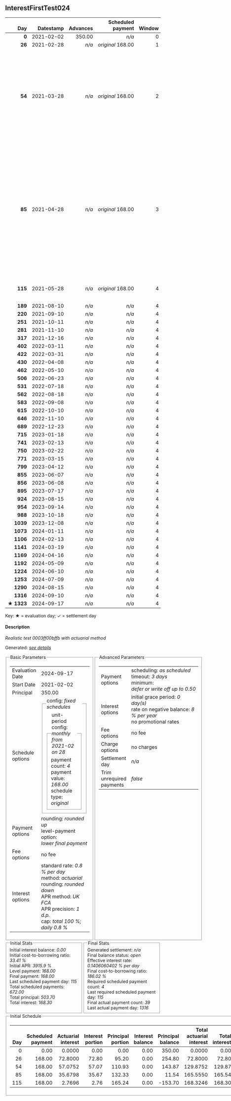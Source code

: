 <h2>InterestFirstTest024</h2>
<table>
    <thead style="vertical-align: bottom;">
        <th class="ci00" style="text-align: right;">Day</th>
        <th class="ci01" style="text-align: right;">Datestamp</th>
        <th class="ci02" style="text-align: right;">Advances</th>
        <th class="ci03" style="text-align: right;">Scheduled payment</th>
        <th class="ci04" style="text-align: right;">Window</th>
        <th class="ci05" style="text-align: right;">Payment due</th>
        <th class="ci06" style="text-align: right;">Actual payments</th>
        <th class="ci07" style="text-align: right;">Paid by</th>
        <th class="ci08" style="text-align: right;">Net effect</th>
        <th class="ci09" style="text-align: right;">Payment status</th>
        <th class="ci10" style="text-align: right;">Balance status</th>
        <th class="ci11" style="text-align: right;">Actuarial interest</th>
        <th class="ci12" style="text-align: right;">New interest</th>
        <th class="ci13" style="text-align: right;">Interest portion</th>
        <th class="ci14" style="text-align: right;">Principal portion</th>
        <th class="ci15" style="text-align: right;">Interest balance</th>
        <th class="ci16" style="text-align: right;">Principal balance</th>
        <th class="ci17" style="text-align: right;">Settlement figure</th>
    </thead>
    <tr style="text-align: right;">
        <td class="ci00"><b>0</b></td>
        <td class="ci01" style="white-space: nowrap;">2021-02-02</td>
        <td class="ci02">350.00</td>
        <td class="ci03" style="white-space: nowrap;"><i>n/a<i></td>
        <td class="ci04">0</td>
        <td class="ci05">0.00</td>
        <td class="ci06"><i>n/a</i></td>
        <td class="ci07"><i>n/a</i></td>
        <td class="ci08">0.00</td>
        <td class="ci09"><i>none&nbsp;scheduled</i></td>
        <td class="ci10">open</td>
        <td class="ci11">0.0000</td>
        <td class="ci12">0.0000</td>
        <td class="ci13">0.00</td>
        <td class="ci14">0.00</td>
        <td class="ci15">0.0000</td>
        <td class="ci16">350.00</td>
        <td class="ci17">350.00</td>
    </tr>
    <tr style="text-align: right;">
        <td class="ci00"><b>26</b></td>
        <td class="ci01" style="white-space: nowrap;">2021-02-28</td>
        <td class="ci02"><i>n/a</i></td>
        <td class="ci03" style="white-space: nowrap;"><i>original</i> 168.00</td>
        <td class="ci04">1</td>
        <td class="ci05">168.00</td>
        <td class="ci06"><b>0</b>&nbsp;<i>confirmed</i>&nbsp;168.00</td>
        <td class="ci07"><b>26#0</b>&nbsp;168.00</td>
        <td class="ci08">168.00</td>
        <td class="ci09"><i>payment&nbsp;made</i></td>
        <td class="ci10">open</td>
        <td class="ci11">72.8000</td>
        <td class="ci12">72.8000</td>
        <td class="ci13">72.80</td>
        <td class="ci14">95.20</td>
        <td class="ci15">0.0000</td>
        <td class="ci16">254.80</td>
        <td class="ci17">254.80</td>
    </tr>
    <tr style="text-align: right;">
        <td class="ci00"><b>54</b></td>
        <td class="ci01" style="white-space: nowrap;">2021-03-28</td>
        <td class="ci02"><i>n/a</i></td>
        <td class="ci03" style="white-space: nowrap;"><i>original</i> 168.00</td>
        <td class="ci04">2</td>
        <td class="ci05">168.00</td>
        <td class="ci06"><i>n/a</i></td>
        <td class="ci07"><b>85#0</b>&nbsp;84.00<br/><b>189#0</b>&nbsp;5.46<br/><b>220#0</b>&nbsp;5.46<br/><b>251#0</b>&nbsp;5.46<br/><b>281#0</b>&nbsp;5.46<br/><b>317#0</b>&nbsp;5.46<br/><b>402#0</b>&nbsp;5.46<br/><b>422#0</b>&nbsp;5.46<br/><b>430#0</b>&nbsp;7.06<br/><b>462#0</b>&nbsp;5.98<br/><b>506#0</b>&nbsp;5.98<br/><b>531#0</b>&nbsp;5.98<br/><b>562#0</b>&nbsp;5.98<br/><b>583#0</b>&nbsp;6.89<br/><b>615#0</b>&nbsp;7.91</td>
        <td class="ci08">0.00</td>
        <td class="ci09"><i>missed&nbsp;payment</i></td>
        <td class="ci10">open</td>
        <td class="ci11">57.0752</td>
        <td class="ci12">57.0752</td>
        <td class="ci13">0.00</td>
        <td class="ci14">0.00</td>
        <td class="ci15">57.0752</td>
        <td class="ci16">254.80</td>
        <td class="ci17">311.87</td>
    </tr>
    <tr style="text-align: right;">
        <td class="ci00"><b>85</b></td>
        <td class="ci01" style="white-space: nowrap;">2021-04-28</td>
        <td class="ci02"><i>n/a</i></td>
        <td class="ci03" style="white-space: nowrap;"><i>original</i> 168.00</td>
        <td class="ci04">3</td>
        <td class="ci05">168.00</td>
        <td class="ci06"><b>0</b>&nbsp;<i>confirmed</i>&nbsp;84.00</td>
        <td class="ci07"><b>615#0</b>&nbsp;0.78<br/><b>646#0</b>&nbsp;8.69<br/><b>689#0</b>&nbsp;8.69<br/><b>715#0</b>&nbsp;8.69<br/><b>741#0</b>&nbsp;8.69<br/><b>750#0</b>&nbsp;8.69<br/><b>771#0</b>&nbsp;8.69<br/><b>799#0</b>&nbsp;9.21<br/><b>855#0</b>&nbsp;9.21<br/><b>856#0</b>&nbsp;8.62<br/><b>895#0</b>&nbsp;8.62<br/><b>924#0</b>&nbsp;8.62<br/><b>954#0</b>&nbsp;8.62<br/><b>988#0</b>&nbsp;8.62<br/><b>1039#0</b>&nbsp;8.83<br/><b>1073#0</b>&nbsp;8.83<br/><b>1106#0</b>&nbsp;8.83<br/><b>1141#0</b>&nbsp;8.83<br/><b>1169#0</b>&nbsp;8.83<br/><b>1192#0</b>&nbsp;8.83<br/><b>1224#0</b>&nbsp;0.58</td>
        <td class="ci08">84.00</td>
        <td class="ci09"><i>underpayment</i></td>
        <td class="ci10">open</td>
        <td class="ci11">63.1904</td>
        <td class="ci12">63.1904</td>
        <td class="ci13">84.00</td>
        <td class="ci14">0.00</td>
        <td class="ci15">36.2656</td>
        <td class="ci16">254.80</td>
        <td class="ci17">291.06</td>
    </tr>
    <tr style="text-align: right;">
        <td class="ci00"><b>115</b></td>
        <td class="ci01" style="white-space: nowrap;">2021-05-28</td>
        <td class="ci02"><i>n/a</i></td>
        <td class="ci03" style="white-space: nowrap;"><i>original</i> 168.00</td>
        <td class="ci04">4</td>
        <td class="ci05">168.00</td>
        <td class="ci06"><i>n/a</i></td>
        <td class="ci07"><b>1224#0</b>&nbsp;8.53<br/><b>1253#0</b>&nbsp;9.11<br/><b>1290#0</b>&nbsp;9.11<br/><b>1316#0</b>&nbsp;9.11</td>
        <td class="ci08">0.00</td>
        <td class="ci09"><i>missed&nbsp;payment</i></td>
        <td class="ci10">open</td>
        <td class="ci11">61.1520</td>
        <td class="ci12">61.1520</td>
        <td class="ci13">0.00</td>
        <td class="ci14">0.00</td>
        <td class="ci15">97.4176</td>
        <td class="ci16">254.80</td>
        <td class="ci17">352.21</td>
    </tr>
    <tr style="text-align: right;">
        <td class="ci00"><b>189</b></td>
        <td class="ci01" style="white-space: nowrap;">2021-08-10</td>
        <td class="ci02"><i>n/a</i></td>
        <td class="ci03" style="white-space: nowrap;"><i>n/a<i></td>
        <td class="ci04">4</td>
        <td class="ci05">0.00</td>
        <td class="ci06"><b>0</b>&nbsp;<i>confirmed</i>&nbsp;5.46</td>
        <td class="ci07"><i>n/a</i></td>
        <td class="ci08">5.46</td>
        <td class="ci09"><i>extra&nbsp;payment</i></td>
        <td class="ci10">open</td>
        <td class="ci11">95.7824</td>
        <td class="ci12">95.7880</td>
        <td class="ci13">5.46</td>
        <td class="ci14">0.00</td>
        <td class="ci15">187.7456</td>
        <td class="ci16">254.80</td>
        <td class="ci17">442.54</td>
    </tr>
    <tr style="text-align: right;">
        <td class="ci00"><b>220</b></td>
        <td class="ci01" style="white-space: nowrap;">2021-09-10</td>
        <td class="ci02"><i>n/a</i></td>
        <td class="ci03" style="white-space: nowrap;"><i>n/a<i></td>
        <td class="ci04">4</td>
        <td class="ci05">0.00</td>
        <td class="ci06"><b>0</b>&nbsp;<i>confirmed</i>&nbsp;5.46</td>
        <td class="ci07"><i>n/a</i></td>
        <td class="ci08">5.46</td>
        <td class="ci09"><i>extra&nbsp;payment</i></td>
        <td class="ci10">open</td>
        <td class="ci11">0.0000</td>
        <td class="ci12">0.0056</td>
        <td class="ci13">5.45</td>
        <td class="ci14">0.00</td>
        <td class="ci15">182.3012</td>
        <td class="ci16">254.80</td>
        <td class="ci17">437.08</td>
    </tr>
    <tr style="text-align: right;">
        <td class="ci00"><b>251</b></td>
        <td class="ci01" style="white-space: nowrap;">2021-10-11</td>
        <td class="ci02"><i>n/a</i></td>
        <td class="ci03" style="white-space: nowrap;"><i>n/a<i></td>
        <td class="ci04">4</td>
        <td class="ci05">0.00</td>
        <td class="ci06"><b>0</b>&nbsp;<i>confirmed</i>&nbsp;5.46</td>
        <td class="ci07"><i>n/a</i></td>
        <td class="ci08">5.46</td>
        <td class="ci09"><i>extra&nbsp;payment</i></td>
        <td class="ci10">open</td>
        <td class="ci11">0.0000</td>
        <td class="ci12">0.0012</td>
        <td class="ci13">5.45</td>
        <td class="ci14">0.00</td>
        <td class="ci15">176.8524</td>
        <td class="ci16">254.80</td>
        <td class="ci17">431.63</td>
    </tr>
    <tr style="text-align: right;">
        <td class="ci00"><b>281</b></td>
        <td class="ci01" style="white-space: nowrap;">2021-11-10</td>
        <td class="ci02"><i>n/a</i></td>
        <td class="ci03" style="white-space: nowrap;"><i>n/a<i></td>
        <td class="ci04">4</td>
        <td class="ci05">0.00</td>
        <td class="ci06"><b>0</b>&nbsp;<i>confirmed</i>&nbsp;5.46</td>
        <td class="ci07"><i>n/a</i></td>
        <td class="ci08">5.46</td>
        <td class="ci09"><i>extra&nbsp;payment</i></td>
        <td class="ci10">open</td>
        <td class="ci11">0.0000</td>
        <td class="ci12">0.0024</td>
        <td class="ci13">5.45</td>
        <td class="ci14">0.00</td>
        <td class="ci15">171.4048</td>
        <td class="ci16">254.80</td>
        <td class="ci17">426.18</td>
    </tr>
    <tr style="text-align: right;">
        <td class="ci00"><b>317</b></td>
        <td class="ci01" style="white-space: nowrap;">2021-12-16</td>
        <td class="ci02"><i>n/a</i></td>
        <td class="ci03" style="white-space: nowrap;"><i>n/a<i></td>
        <td class="ci04">4</td>
        <td class="ci05">0.00</td>
        <td class="ci06"><b>0</b>&nbsp;<i>confirmed</i>&nbsp;5.46</td>
        <td class="ci07"><i>n/a</i></td>
        <td class="ci08">5.46</td>
        <td class="ci09"><i>extra&nbsp;payment</i></td>
        <td class="ci10">open</td>
        <td class="ci11">0.0000</td>
        <td class="ci12">0.0048</td>
        <td class="ci13">5.45</td>
        <td class="ci14">0.00</td>
        <td class="ci15">165.9596</td>
        <td class="ci16">254.80</td>
        <td class="ci17">420.73</td>
    </tr>
    <tr style="text-align: right;">
        <td class="ci00"><b>402</b></td>
        <td class="ci01" style="white-space: nowrap;">2022-03-11</td>
        <td class="ci02"><i>n/a</i></td>
        <td class="ci03" style="white-space: nowrap;"><i>n/a<i></td>
        <td class="ci04">4</td>
        <td class="ci05">0.00</td>
        <td class="ci06"><b>0</b>&nbsp;<i>confirmed</i>&nbsp;5.46</td>
        <td class="ci07"><i>n/a</i></td>
        <td class="ci08">5.46</td>
        <td class="ci09"><i>extra&nbsp;payment</i></td>
        <td class="ci10">open</td>
        <td class="ci11">0.0000</td>
        <td class="ci12">0.0096</td>
        <td class="ci13">5.44</td>
        <td class="ci14">0.00</td>
        <td class="ci15">160.5292</td>
        <td class="ci16">254.80</td>
        <td class="ci17">415.28</td>
    </tr>
    <tr style="text-align: right;">
        <td class="ci00"><b>422</b></td>
        <td class="ci01" style="white-space: nowrap;">2022-03-31</td>
        <td class="ci02"><i>n/a</i></td>
        <td class="ci03" style="white-space: nowrap;"><i>n/a<i></td>
        <td class="ci04">4</td>
        <td class="ci05">0.00</td>
        <td class="ci06"><b>0</b>&nbsp;<i>confirmed</i>&nbsp;5.46</td>
        <td class="ci07"><i>n/a</i></td>
        <td class="ci08">5.46</td>
        <td class="ci09"><i>extra&nbsp;payment</i></td>
        <td class="ci10">open</td>
        <td class="ci11">0.0000</td>
        <td class="ci12">0.0092</td>
        <td class="ci13">5.43</td>
        <td class="ci14">0.00</td>
        <td class="ci15">155.1084</td>
        <td class="ci16">254.80</td>
        <td class="ci17">409.84</td>
    </tr>
    <tr style="text-align: right;">
        <td class="ci00"><b>430</b></td>
        <td class="ci01" style="white-space: nowrap;">2022-04-08</td>
        <td class="ci02"><i>n/a</i></td>
        <td class="ci03" style="white-space: nowrap;"><i>n/a<i></td>
        <td class="ci04">4</td>
        <td class="ci05">0.00</td>
        <td class="ci06"><b>0</b>&nbsp;<i>confirmed</i>&nbsp;7.06</td>
        <td class="ci07"><i>n/a</i></td>
        <td class="ci08">7.06</td>
        <td class="ci09"><i>extra&nbsp;payment</i></td>
        <td class="ci10">open</td>
        <td class="ci11">0.0000</td>
        <td class="ci12">0.0084</td>
        <td class="ci13">7.02</td>
        <td class="ci14">0.00</td>
        <td class="ci15">148.0968</td>
        <td class="ci16">254.80</td>
        <td class="ci17">402.81</td>
    </tr>
    <tr style="text-align: right;">
        <td class="ci00"><b>462</b></td>
        <td class="ci01" style="white-space: nowrap;">2022-05-10</td>
        <td class="ci02"><i>n/a</i></td>
        <td class="ci03" style="white-space: nowrap;"><i>n/a<i></td>
        <td class="ci04">4</td>
        <td class="ci05">0.00</td>
        <td class="ci06"><b>0</b>&nbsp;<i>confirmed</i>&nbsp;5.98</td>
        <td class="ci07"><i>n/a</i></td>
        <td class="ci08">5.98</td>
        <td class="ci09"><i>extra&nbsp;payment</i></td>
        <td class="ci10">open</td>
        <td class="ci11">0.0000</td>
        <td class="ci12">0.0068</td>
        <td class="ci13">5.93</td>
        <td class="ci14">0.00</td>
        <td class="ci15">142.1736</td>
        <td class="ci16">254.80</td>
        <td class="ci17">396.87</td>
    </tr>
    <tr style="text-align: right;">
        <td class="ci00"><b>506</b></td>
        <td class="ci01" style="white-space: nowrap;">2022-06-23</td>
        <td class="ci02"><i>n/a</i></td>
        <td class="ci03" style="white-space: nowrap;"><i>n/a<i></td>
        <td class="ci04">4</td>
        <td class="ci05">0.00</td>
        <td class="ci06"><b>0</b>&nbsp;<i>confirmed</i>&nbsp;5.98</td>
        <td class="ci07"><i>n/a</i></td>
        <td class="ci08">5.98</td>
        <td class="ci09"><i>extra&nbsp;payment</i></td>
        <td class="ci10">open</td>
        <td class="ci11">0.0000</td>
        <td class="ci12">0.0036</td>
        <td class="ci13">5.93</td>
        <td class="ci14">0.00</td>
        <td class="ci15">136.2472</td>
        <td class="ci16">254.80</td>
        <td class="ci17">390.94</td>
    </tr>
    <tr style="text-align: right;">
        <td class="ci00"><b>531</b></td>
        <td class="ci01" style="white-space: nowrap;">2022-07-18</td>
        <td class="ci02"><i>n/a</i></td>
        <td class="ci03" style="white-space: nowrap;"><i>n/a<i></td>
        <td class="ci04">4</td>
        <td class="ci05">0.00</td>
        <td class="ci06"><b>0</b>&nbsp;<i>confirmed</i>&nbsp;5.98</td>
        <td class="ci07"><i>n/a</i></td>
        <td class="ci08">5.98</td>
        <td class="ci09"><i>extra&nbsp;payment</i></td>
        <td class="ci10">open</td>
        <td class="ci11">0.0000</td>
        <td class="ci12">0.0072</td>
        <td class="ci13">5.92</td>
        <td class="ci14">0.00</td>
        <td class="ci15">130.3344</td>
        <td class="ci16">254.80</td>
        <td class="ci17">385.01</td>
    </tr>
    <tr style="text-align: right;">
        <td class="ci00"><b>562</b></td>
        <td class="ci01" style="white-space: nowrap;">2022-08-18</td>
        <td class="ci02"><i>n/a</i></td>
        <td class="ci03" style="white-space: nowrap;"><i>n/a<i></td>
        <td class="ci04">4</td>
        <td class="ci05">0.00</td>
        <td class="ci06"><b>0</b>&nbsp;<i>confirmed</i>&nbsp;5.98</td>
        <td class="ci07"><i>n/a</i></td>
        <td class="ci08">5.98</td>
        <td class="ci09"><i>extra&nbsp;payment</i></td>
        <td class="ci10">open</td>
        <td class="ci11">0.0000</td>
        <td class="ci12">0.0044</td>
        <td class="ci13">5.92</td>
        <td class="ci14">0.00</td>
        <td class="ci15">124.4188</td>
        <td class="ci16">254.80</td>
        <td class="ci17">379.09</td>
    </tr>
    <tr style="text-align: right;">
        <td class="ci00"><b>583</b></td>
        <td class="ci01" style="white-space: nowrap;">2022-09-08</td>
        <td class="ci02"><i>n/a</i></td>
        <td class="ci03" style="white-space: nowrap;"><i>n/a<i></td>
        <td class="ci04">4</td>
        <td class="ci05">0.00</td>
        <td class="ci06"><b>0</b>&nbsp;<i>confirmed</i>&nbsp;6.89</td>
        <td class="ci07"><i>n/a</i></td>
        <td class="ci08">6.89</td>
        <td class="ci09"><i>extra&nbsp;payment</i></td>
        <td class="ci10">open</td>
        <td class="ci11">0.0000</td>
        <td class="ci12">0.0088</td>
        <td class="ci13">6.82</td>
        <td class="ci14">0.00</td>
        <td class="ci15">117.6076</td>
        <td class="ci16">254.80</td>
        <td class="ci17">372.26</td>
    </tr>
    <tr style="text-align: right;">
        <td class="ci00"><b>615</b></td>
        <td class="ci01" style="white-space: nowrap;">2022-10-10</td>
        <td class="ci02"><i>n/a</i></td>
        <td class="ci03" style="white-space: nowrap;"><i>n/a<i></td>
        <td class="ci04">4</td>
        <td class="ci05">0.00</td>
        <td class="ci06"><b>0</b>&nbsp;<i>confirmed</i>&nbsp;8.69</td>
        <td class="ci07"><i>n/a</i></td>
        <td class="ci08">8.69</td>
        <td class="ci09"><i>extra&nbsp;payment</i></td>
        <td class="ci10">open</td>
        <td class="ci11">0.0000</td>
        <td class="ci12">0.0076</td>
        <td class="ci13">8.61</td>
        <td class="ci14">0.00</td>
        <td class="ci15">109.0052</td>
        <td class="ci16">254.80</td>
        <td class="ci17">363.64</td>
    </tr>
    <tr style="text-align: right;">
        <td class="ci00"><b>646</b></td>
        <td class="ci01" style="white-space: nowrap;">2022-11-10</td>
        <td class="ci02"><i>n/a</i></td>
        <td class="ci03" style="white-space: nowrap;"><i>n/a<i></td>
        <td class="ci04">4</td>
        <td class="ci05">0.00</td>
        <td class="ci06"><b>0</b>&nbsp;<i>confirmed</i>&nbsp;8.69</td>
        <td class="ci07"><i>n/a</i></td>
        <td class="ci08">8.69</td>
        <td class="ci09"><i>extra&nbsp;payment</i></td>
        <td class="ci10">open</td>
        <td class="ci11">0.0000</td>
        <td class="ci12">0.0052</td>
        <td class="ci13">8.60</td>
        <td class="ci14">0.00</td>
        <td class="ci15">100.4104</td>
        <td class="ci16">254.80</td>
        <td class="ci17">355.03</td>
    </tr>
    <tr style="text-align: right;">
        <td class="ci00"><b>689</b></td>
        <td class="ci01" style="white-space: nowrap;">2022-12-23</td>
        <td class="ci02"><i>n/a</i></td>
        <td class="ci03" style="white-space: nowrap;"><i>n/a<i></td>
        <td class="ci04">4</td>
        <td class="ci05">0.00</td>
        <td class="ci06"><b>0</b>&nbsp;<i>confirmed</i>&nbsp;8.69</td>
        <td class="ci07"><i>n/a</i></td>
        <td class="ci08">8.69</td>
        <td class="ci09"><i>extra&nbsp;payment</i></td>
        <td class="ci10">open</td>
        <td class="ci11">0.0000</td>
        <td class="ci12">0.0004</td>
        <td class="ci13">8.60</td>
        <td class="ci14">0.00</td>
        <td class="ci15">91.8108</td>
        <td class="ci16">254.80</td>
        <td class="ci17">346.43</td>
    </tr>
    <tr style="text-align: right;">
        <td class="ci00"><b>715</b></td>
        <td class="ci01" style="white-space: nowrap;">2023-01-18</td>
        <td class="ci02"><i>n/a</i></td>
        <td class="ci03" style="white-space: nowrap;"><i>n/a<i></td>
        <td class="ci04">4</td>
        <td class="ci05">0.00</td>
        <td class="ci06"><b>0</b>&nbsp;<i>confirmed</i>&nbsp;8.69</td>
        <td class="ci07"><i>n/a</i></td>
        <td class="ci08">8.69</td>
        <td class="ci09"><i>extra&nbsp;payment</i></td>
        <td class="ci10">open</td>
        <td class="ci11">0.0000</td>
        <td class="ci12">0.0008</td>
        <td class="ci13">8.60</td>
        <td class="ci14">0.00</td>
        <td class="ci15">83.2116</td>
        <td class="ci16">254.80</td>
        <td class="ci17">337.83</td>
    </tr>
    <tr style="text-align: right;">
        <td class="ci00"><b>741</b></td>
        <td class="ci01" style="white-space: nowrap;">2023-02-13</td>
        <td class="ci02"><i>n/a</i></td>
        <td class="ci03" style="white-space: nowrap;"><i>n/a<i></td>
        <td class="ci04">4</td>
        <td class="ci05">0.00</td>
        <td class="ci06"><b>0</b>&nbsp;<i>confirmed</i>&nbsp;8.69</td>
        <td class="ci07"><i>n/a</i></td>
        <td class="ci08">8.69</td>
        <td class="ci09"><i>extra&nbsp;payment</i></td>
        <td class="ci10">open</td>
        <td class="ci11">0.0000</td>
        <td class="ci12">0.0016</td>
        <td class="ci13">8.60</td>
        <td class="ci14">0.00</td>
        <td class="ci15">74.6132</td>
        <td class="ci16">254.80</td>
        <td class="ci17">329.23</td>
    </tr>
    <tr style="text-align: right;">
        <td class="ci00"><b>750</b></td>
        <td class="ci01" style="white-space: nowrap;">2023-02-22</td>
        <td class="ci02"><i>n/a</i></td>
        <td class="ci03" style="white-space: nowrap;"><i>n/a<i></td>
        <td class="ci04">4</td>
        <td class="ci05">0.00</td>
        <td class="ci06"><b>0</b>&nbsp;<i>confirmed</i>&nbsp;8.69</td>
        <td class="ci07"><i>n/a</i></td>
        <td class="ci08">8.69</td>
        <td class="ci09"><i>extra&nbsp;payment</i></td>
        <td class="ci10">open</td>
        <td class="ci11">0.0000</td>
        <td class="ci12">0.0032</td>
        <td class="ci13">8.60</td>
        <td class="ci14">0.00</td>
        <td class="ci15">66.0164</td>
        <td class="ci16">254.80</td>
        <td class="ci17">320.63</td>
    </tr>
    <tr style="text-align: right;">
        <td class="ci00"><b>771</b></td>
        <td class="ci01" style="white-space: nowrap;">2023-03-15</td>
        <td class="ci02"><i>n/a</i></td>
        <td class="ci03" style="white-space: nowrap;"><i>n/a<i></td>
        <td class="ci04">4</td>
        <td class="ci05">0.00</td>
        <td class="ci06"><b>0</b>&nbsp;<i>confirmed</i>&nbsp;8.69</td>
        <td class="ci07"><i>n/a</i></td>
        <td class="ci08">8.69</td>
        <td class="ci09"><i>extra&nbsp;payment</i></td>
        <td class="ci10">open</td>
        <td class="ci11">0.0000</td>
        <td class="ci12">0.0064</td>
        <td class="ci13">8.59</td>
        <td class="ci14">0.00</td>
        <td class="ci15">57.4328</td>
        <td class="ci16">254.80</td>
        <td class="ci17">312.03</td>
    </tr>
    <tr style="text-align: right;">
        <td class="ci00"><b>799</b></td>
        <td class="ci01" style="white-space: nowrap;">2023-04-12</td>
        <td class="ci02"><i>n/a</i></td>
        <td class="ci03" style="white-space: nowrap;"><i>n/a<i></td>
        <td class="ci04">4</td>
        <td class="ci05">0.00</td>
        <td class="ci06"><b>0</b>&nbsp;<i>confirmed</i>&nbsp;9.21</td>
        <td class="ci07"><i>n/a</i></td>
        <td class="ci08">9.21</td>
        <td class="ci09"><i>extra&nbsp;payment</i></td>
        <td class="ci10">open</td>
        <td class="ci11">0.0000</td>
        <td class="ci12">0.0028</td>
        <td class="ci13">9.11</td>
        <td class="ci14">0.00</td>
        <td class="ci15">48.3256</td>
        <td class="ci16">254.80</td>
        <td class="ci17">302.92</td>
    </tr>
    <tr style="text-align: right;">
        <td class="ci00"><b>855</b></td>
        <td class="ci01" style="white-space: nowrap;">2023-06-07</td>
        <td class="ci02"><i>n/a</i></td>
        <td class="ci03" style="white-space: nowrap;"><i>n/a<i></td>
        <td class="ci04">4</td>
        <td class="ci05">0.00</td>
        <td class="ci06"><b>0</b>&nbsp;<i>confirmed</i>&nbsp;9.21</td>
        <td class="ci07"><i>n/a</i></td>
        <td class="ci08">9.21</td>
        <td class="ci09"><i>extra&nbsp;payment</i></td>
        <td class="ci10">open</td>
        <td class="ci11">0.0000</td>
        <td class="ci12">0.0056</td>
        <td class="ci13">9.10</td>
        <td class="ci14">0.00</td>
        <td class="ci15">39.2312</td>
        <td class="ci16">254.80</td>
        <td class="ci17">293.81</td>
    </tr>
    <tr style="text-align: right;">
        <td class="ci00"><b>856</b></td>
        <td class="ci01" style="white-space: nowrap;">2023-06-08</td>
        <td class="ci02"><i>n/a</i></td>
        <td class="ci03" style="white-space: nowrap;"><i>n/a<i></td>
        <td class="ci04">4</td>
        <td class="ci05">0.00</td>
        <td class="ci06"><b>0</b>&nbsp;<i>confirmed</i>&nbsp;8.62</td>
        <td class="ci07"><i>n/a</i></td>
        <td class="ci08">8.62</td>
        <td class="ci09"><i>extra&nbsp;payment</i></td>
        <td class="ci10">open</td>
        <td class="ci11">0.0000</td>
        <td class="ci12">0.0012</td>
        <td class="ci13">8.51</td>
        <td class="ci14">0.00</td>
        <td class="ci15">30.7224</td>
        <td class="ci16">254.80</td>
        <td class="ci17">285.30</td>
    </tr>
    <tr style="text-align: right;">
        <td class="ci00"><b>895</b></td>
        <td class="ci01" style="white-space: nowrap;">2023-07-17</td>
        <td class="ci02"><i>n/a</i></td>
        <td class="ci03" style="white-space: nowrap;"><i>n/a<i></td>
        <td class="ci04">4</td>
        <td class="ci05">0.00</td>
        <td class="ci06"><b>0</b>&nbsp;<i>confirmed</i>&nbsp;8.62</td>
        <td class="ci07"><i>n/a</i></td>
        <td class="ci08">8.62</td>
        <td class="ci09"><i>extra&nbsp;payment</i></td>
        <td class="ci10">open</td>
        <td class="ci11">0.0000</td>
        <td class="ci12">0.0024</td>
        <td class="ci13">8.51</td>
        <td class="ci14">0.00</td>
        <td class="ci15">22.2148</td>
        <td class="ci16">254.80</td>
        <td class="ci17">276.79</td>
    </tr>
    <tr style="text-align: right;">
        <td class="ci00"><b>924</b></td>
        <td class="ci01" style="white-space: nowrap;">2023-08-15</td>
        <td class="ci02"><i>n/a</i></td>
        <td class="ci03" style="white-space: nowrap;"><i>n/a<i></td>
        <td class="ci04">4</td>
        <td class="ci05">0.00</td>
        <td class="ci06"><b>0</b>&nbsp;<i>confirmed</i>&nbsp;8.62</td>
        <td class="ci07"><i>n/a</i></td>
        <td class="ci08">8.62</td>
        <td class="ci09"><i>extra&nbsp;payment</i></td>
        <td class="ci10">open</td>
        <td class="ci11">0.0000</td>
        <td class="ci12">0.0048</td>
        <td class="ci13">8.51</td>
        <td class="ci14">0.00</td>
        <td class="ci15">13.7096</td>
        <td class="ci16">254.80</td>
        <td class="ci17">268.28</td>
    </tr>
    <tr style="text-align: right;">
        <td class="ci00"><b>954</b></td>
        <td class="ci01" style="white-space: nowrap;">2023-09-14</td>
        <td class="ci02"><i>n/a</i></td>
        <td class="ci03" style="white-space: nowrap;"><i>n/a<i></td>
        <td class="ci04">4</td>
        <td class="ci05">0.00</td>
        <td class="ci06"><b>0</b>&nbsp;<i>confirmed</i>&nbsp;8.62</td>
        <td class="ci07"><i>n/a</i></td>
        <td class="ci08">8.62</td>
        <td class="ci09"><i>extra&nbsp;payment</i></td>
        <td class="ci10">open</td>
        <td class="ci11">0.0000</td>
        <td class="ci12">0.0096</td>
        <td class="ci13">8.50</td>
        <td class="ci14">0.00</td>
        <td class="ci15">5.2192</td>
        <td class="ci16">254.80</td>
        <td class="ci17">259.77</td>
    </tr>
    <tr style="text-align: right;">
        <td class="ci00"><b>988</b></td>
        <td class="ci01" style="white-space: nowrap;">2023-10-18</td>
        <td class="ci02"><i>n/a</i></td>
        <td class="ci03" style="white-space: nowrap;"><i>n/a<i></td>
        <td class="ci04">4</td>
        <td class="ci05">0.00</td>
        <td class="ci06"><b>0</b>&nbsp;<i>confirmed</i>&nbsp;8.62</td>
        <td class="ci07"><i>n/a</i></td>
        <td class="ci08">8.62</td>
        <td class="ci09"><i>extra&nbsp;payment</i></td>
        <td class="ci10">open</td>
        <td class="ci11">0.0000</td>
        <td class="ci12">0.0092</td>
        <td class="ci13">5.09</td>
        <td class="ci14">3.53</td>
        <td class="ci15">0.1384</td>
        <td class="ci16">251.27</td>
        <td class="ci17">251.27</td>
    </tr>
    <tr style="text-align: right;">
        <td class="ci00"><b>1039</b></td>
        <td class="ci01" style="white-space: nowrap;">2023-12-08</td>
        <td class="ci02"><i>n/a</i></td>
        <td class="ci03" style="white-space: nowrap;"><i>n/a<i></td>
        <td class="ci04">4</td>
        <td class="ci05">0.00</td>
        <td class="ci06"><b>0</b>&nbsp;<i>confirmed</i>&nbsp;8.83</td>
        <td class="ci07"><i>n/a</i></td>
        <td class="ci08">8.83</td>
        <td class="ci09"><i>extra&nbsp;payment</i></td>
        <td class="ci10">open</td>
        <td class="ci11">0.0000</td>
        <td class="ci12">0.0084</td>
        <td class="ci13">0.00</td>
        <td class="ci14">8.83</td>
        <td class="ci15">0.1468</td>
        <td class="ci16">242.44</td>
        <td class="ci17">242.44</td>
    </tr>
    <tr style="text-align: right;">
        <td class="ci00"><b>1073</b></td>
        <td class="ci01" style="white-space: nowrap;">2024-01-11</td>
        <td class="ci02"><i>n/a</i></td>
        <td class="ci03" style="white-space: nowrap;"><i>n/a<i></td>
        <td class="ci04">4</td>
        <td class="ci05">0.00</td>
        <td class="ci06"><b>0</b>&nbsp;<i>confirmed</i>&nbsp;8.83</td>
        <td class="ci07"><i>n/a</i></td>
        <td class="ci08">8.83</td>
        <td class="ci09"><i>extra&nbsp;payment</i></td>
        <td class="ci10">open</td>
        <td class="ci11">0.0000</td>
        <td class="ci12">0.0000</td>
        <td class="ci13">0.00</td>
        <td class="ci14">8.83</td>
        <td class="ci15">0.1468</td>
        <td class="ci16">233.61</td>
        <td class="ci17">233.61</td>
    </tr>
    <tr style="text-align: right;">
        <td class="ci00"><b>1106</b></td>
        <td class="ci01" style="white-space: nowrap;">2024-02-13</td>
        <td class="ci02"><i>n/a</i></td>
        <td class="ci03" style="white-space: nowrap;"><i>n/a<i></td>
        <td class="ci04">4</td>
        <td class="ci05">0.00</td>
        <td class="ci06"><b>0</b>&nbsp;<i>confirmed</i>&nbsp;8.83</td>
        <td class="ci07"><i>n/a</i></td>
        <td class="ci08">8.83</td>
        <td class="ci09"><i>extra&nbsp;payment</i></td>
        <td class="ci10">open</td>
        <td class="ci11">0.0000</td>
        <td class="ci12">0.0000</td>
        <td class="ci13">0.00</td>
        <td class="ci14">8.83</td>
        <td class="ci15">0.1468</td>
        <td class="ci16">224.78</td>
        <td class="ci17">224.78</td>
    </tr>
    <tr style="text-align: right;">
        <td class="ci00"><b>1141</b></td>
        <td class="ci01" style="white-space: nowrap;">2024-03-19</td>
        <td class="ci02"><i>n/a</i></td>
        <td class="ci03" style="white-space: nowrap;"><i>n/a<i></td>
        <td class="ci04">4</td>
        <td class="ci05">0.00</td>
        <td class="ci06"><b>0</b>&nbsp;<i>confirmed</i>&nbsp;8.83</td>
        <td class="ci07"><i>n/a</i></td>
        <td class="ci08">8.83</td>
        <td class="ci09"><i>extra&nbsp;payment</i></td>
        <td class="ci10">open</td>
        <td class="ci11">0.0000</td>
        <td class="ci12">0.0000</td>
        <td class="ci13">0.00</td>
        <td class="ci14">8.83</td>
        <td class="ci15">0.1468</td>
        <td class="ci16">215.95</td>
        <td class="ci17">215.95</td>
    </tr>
    <tr style="text-align: right;">
        <td class="ci00"><b>1169</b></td>
        <td class="ci01" style="white-space: nowrap;">2024-04-16</td>
        <td class="ci02"><i>n/a</i></td>
        <td class="ci03" style="white-space: nowrap;"><i>n/a<i></td>
        <td class="ci04">4</td>
        <td class="ci05">0.00</td>
        <td class="ci06"><b>0</b>&nbsp;<i>confirmed</i>&nbsp;8.83</td>
        <td class="ci07"><i>n/a</i></td>
        <td class="ci08">8.83</td>
        <td class="ci09"><i>extra&nbsp;payment</i></td>
        <td class="ci10">open</td>
        <td class="ci11">0.0000</td>
        <td class="ci12">0.0000</td>
        <td class="ci13">0.00</td>
        <td class="ci14">8.83</td>
        <td class="ci15">0.1468</td>
        <td class="ci16">207.12</td>
        <td class="ci17">207.12</td>
    </tr>
    <tr style="text-align: right;">
        <td class="ci00"><b>1192</b></td>
        <td class="ci01" style="white-space: nowrap;">2024-05-09</td>
        <td class="ci02"><i>n/a</i></td>
        <td class="ci03" style="white-space: nowrap;"><i>n/a<i></td>
        <td class="ci04">4</td>
        <td class="ci05">0.00</td>
        <td class="ci06"><b>0</b>&nbsp;<i>confirmed</i>&nbsp;8.83</td>
        <td class="ci07"><i>n/a</i></td>
        <td class="ci08">8.83</td>
        <td class="ci09"><i>extra&nbsp;payment</i></td>
        <td class="ci10">open</td>
        <td class="ci11">0.0000</td>
        <td class="ci12">0.0000</td>
        <td class="ci13">0.00</td>
        <td class="ci14">8.83</td>
        <td class="ci15">0.1468</td>
        <td class="ci16">198.29</td>
        <td class="ci17">198.29</td>
    </tr>
    <tr style="text-align: right;">
        <td class="ci00"><b>1224</b></td>
        <td class="ci01" style="white-space: nowrap;">2024-06-10</td>
        <td class="ci02"><i>n/a</i></td>
        <td class="ci03" style="white-space: nowrap;"><i>n/a<i></td>
        <td class="ci04">4</td>
        <td class="ci05">0.00</td>
        <td class="ci06"><b>0</b>&nbsp;<i>confirmed</i>&nbsp;9.11</td>
        <td class="ci07"><i>n/a</i></td>
        <td class="ci08">9.11</td>
        <td class="ci09"><i>extra&nbsp;payment</i></td>
        <td class="ci10">open</td>
        <td class="ci11">0.0000</td>
        <td class="ci12">0.0000</td>
        <td class="ci13">0.00</td>
        <td class="ci14">9.11</td>
        <td class="ci15">0.1468</td>
        <td class="ci16">189.18</td>
        <td class="ci17">189.18</td>
    </tr>
    <tr style="text-align: right;">
        <td class="ci00"><b>1253</b></td>
        <td class="ci01" style="white-space: nowrap;">2024-07-09</td>
        <td class="ci02"><i>n/a</i></td>
        <td class="ci03" style="white-space: nowrap;"><i>n/a<i></td>
        <td class="ci04">4</td>
        <td class="ci05">0.00</td>
        <td class="ci06"><b>0</b>&nbsp;<i>confirmed</i>&nbsp;9.11</td>
        <td class="ci07"><i>n/a</i></td>
        <td class="ci08">9.11</td>
        <td class="ci09"><i>extra&nbsp;payment</i></td>
        <td class="ci10">open</td>
        <td class="ci11">0.0000</td>
        <td class="ci12">0.0000</td>
        <td class="ci13">0.00</td>
        <td class="ci14">9.11</td>
        <td class="ci15">0.1468</td>
        <td class="ci16">180.07</td>
        <td class="ci17">180.07</td>
    </tr>
    <tr style="text-align: right;">
        <td class="ci00"><b>1290</b></td>
        <td class="ci01" style="white-space: nowrap;">2024-08-15</td>
        <td class="ci02"><i>n/a</i></td>
        <td class="ci03" style="white-space: nowrap;"><i>n/a<i></td>
        <td class="ci04">4</td>
        <td class="ci05">0.00</td>
        <td class="ci06"><b>0</b>&nbsp;<i>confirmed</i>&nbsp;9.11</td>
        <td class="ci07"><i>n/a</i></td>
        <td class="ci08">9.11</td>
        <td class="ci09"><i>extra&nbsp;payment</i></td>
        <td class="ci10">open</td>
        <td class="ci11">0.0000</td>
        <td class="ci12">0.0000</td>
        <td class="ci13">0.00</td>
        <td class="ci14">9.11</td>
        <td class="ci15">0.1468</td>
        <td class="ci16">170.96</td>
        <td class="ci17">170.96</td>
    </tr>
    <tr style="text-align: right;">
        <td class="ci00"><b>1316</b></td>
        <td class="ci01" style="white-space: nowrap;">2024-09-10</td>
        <td class="ci02"><i>n/a</i></td>
        <td class="ci03" style="white-space: nowrap;"><i>n/a<i></td>
        <td class="ci04">4</td>
        <td class="ci05">0.00</td>
        <td class="ci06"><b>0</b>&nbsp;<i>confirmed</i>&nbsp;9.11</td>
        <td class="ci07"><i>n/a</i></td>
        <td class="ci08">9.11</td>
        <td class="ci09"><i>extra&nbsp;payment</i></td>
        <td class="ci10">open</td>
        <td class="ci11">0.0000</td>
        <td class="ci12">0.0000</td>
        <td class="ci13">0.00</td>
        <td class="ci14">9.11</td>
        <td class="ci15">0.1468</td>
        <td class="ci16">161.85</td>
        <td class="ci17">161.85</td>
    </tr>
    <tr style="text-align: right;">
        <td class="ci00">&#x2605;&nbsp;<b>1323</b></td>
        <td class="ci01" style="white-space: nowrap;">2024-09-17</td>
        <td class="ci02"><i>n/a</i></td>
        <td class="ci03" style="white-space: nowrap;"><i>n/a<i></td>
        <td class="ci04">4</td>
        <td class="ci05">0.00</td>
        <td class="ci06"><i>n/a</i></td>
        <td class="ci07"><i>n/a</i></td>
        <td class="ci08">0.00</td>
        <td class="ci09"><i>information&nbsp;only</i></td>
        <td class="ci10">open</td>
        <td class="ci11">0.0000</td>
        <td class="ci12">0.0000</td>
        <td class="ci13">0.00</td>
        <td class="ci14">0.00</td>
        <td class="ci15">0.1468</td>
        <td class="ci16">161.85</td>
        <td class="ci17">161.85</td>
    </tr>
</table><p>Key: &#x2605; = evaluation day; &#x2713; = settlement day</p>
<h4>Description</h4>
<p><i>Realistic test 0003ff00bffb with actuarial method</i></p>
<p>Generated: <i><a href="../GeneratedDate.html">see details</a></i></p>
<div style="display:flex;">

<fieldset style="flex: 1; display: flex; flex-direction: column;"><legend>Basic Parameters</legend>
<table>
    <tr>
        <td>Evaluation Date</td>
        <td>2024-09-17</td>
    </tr>
    <tr>
        <td>Start Date</td>
        <td>2021-02-02</td>
    </tr>
    <tr>
        <td>Principal</td>
        <td>350.00</td>
    </tr>
    <tr>
        <td>Schedule options</td>
        <td>
            <fieldset>
                <legend>config: <i>fixed schedules</i></legend>
                <fieldset>
                    <legend>unit-period config: <i>monthly from 2021-02 on 28</i></legend>
                    <div>payment count: <i>4</i></div>
                    <div>payment value: <i>168.00</i></div>
                    <div>schedule type: <i>original</i></div>
                </fieldset>
            </fieldset>
        </td>
    </tr>
    <tr>
        <td>Payment options</td>
        <td>
            <div>
                <div>rounding: <i>rounded up</i></div>
                <div>level-payment option: <i>lower&nbsp;final&nbsp;payment</i></div>
            </div>
        </td>
    </tr>
    <tr>
        <td>Fee options</td>
        <td>no fee
        </td>
    </tr>
    <tr>
        <td>Interest options</td>
        <td>
            <div>
                <div>standard rate: <i>0.8 % per day</i></div>
                <div>method: <i>actuarial</i></div>
                <div>rounding: <i>rounded down</i></div>
                <div>APR method: <i>UK FCA</i></div>
                <div>APR precision: <i>1 d.p.</i></div>
                <div>cap: <i>total 100 %; daily 0.8 %</div>
            </div>
        </td>
    </tr>
</table></fieldset>

<fieldset style="flex: 1; display: flex; flex-direction: column;"><legend>Advanced Parameters</legend>
<table>
    <tr>
        <td>Payment options</td>
        <td>
                <div>
                    <div>scheduling: <i>as scheduled</i></div>
                    <div>timeout: <i>3 days</i></div>
                    <div>minimum: <i>defer&nbsp;or&nbsp;write&nbsp;off&nbsp;up&nbsp;to&nbsp;0.50</i></div>
                </div>
        </td>
    </tr>
    <tr>
        <td>Interest options</td>
        <td>
            <div>
                <div>initial grace period: <i>0 day(s)</i></div>
                <div>rate on negative balance: <i>8 % per year</i></div>
                <div>no promotional rates</div>
            </div>
        </td>
    </tr>
    <tr>
        <td>Fee options</td>
        <td>no fee
        </td>
    </tr>
    <tr>
        <td>Charge options</td>
        <td>no charges
        </td>
    </tr>
    <tr>
        <td>Settlement day</td><td><i><i>n/a</i></i></td>
    </tr>
    <tr>
        <td>Trim unrequired payments</td><td><i>false</i></td>
    </tr>
</table></fieldset>
</div>
<div style="display:flex;">


<fieldset style="flex: 1; display: flex; flex-direction: column;"><legend>Initial Stats</legend>
<div>
    <div>Initial interest balance: <i>0.00</i></div>
    <div>Initial cost-to-borrowing ratio: <i>33.41 %</i></div>
    <div>Initial APR: <i>3915.9 %</i></div>
    <div>Level payment: <i>168.00</i></div>
    <div>Final payment: <i>168.00</i></div>
    <div>Last scheduled payment day: <i>115</i></div>
    <div>Total scheduled payments: <i>672.00</i></div>
    <div>Total principal: <i>503.70</i></div>
    <div>Total interest: <i>168.30</i></div>
</div></fieldset>

<fieldset style="flex: 1; display: flex; flex-direction: column;"><legend>Final Stats</legend>
<div>
    <div>Generated settlement: <i><i>n/a</i></i></div>
    <div>Final balance status: <i>open</i></div>
    <div>Effective interest rate: <i>0.1406060402 % per day</i></div>
    <div>Final cost-to-borrowing ratio: <i>186.02 %</i></div>
    <div>Required scheduled payment count: <i>4</i></div>
    <div>Last required scheduled payment day: <i>115</i></div>
    <div>Final actual payment count: <i>39</i></div>
    <div>Last actual payment day: <i>1316</i></div>
</div>
</fieldset>
</div>
<fieldset><legend>Initial Schedule</legend>
<table>
    <thead style="vertical-align: bottom;">
        <th style="text-align: right;">Day</th>
        <th style="text-align: right;">Scheduled payment</th>
        <th style="text-align: right;">Actuarial interest</th>
        <th style="text-align: right;">Interest portion</th>
        <th style="text-align: right;">Principal portion</th>
        <th style="text-align: right;">Interest balance</th>
        <th style="text-align: right;">Principal balance</th>
        <th style="text-align: right;">Total actuarial interest</th>
        <th style="text-align: right;">Total interest</th>
        <th style="text-align: right;">Total principal</th>
    </thead>
    <tr style="text-align: right;">
        <td class="ci00">0</td>
        <td class="ci01" style="white-space: nowrap;">0.00</td>
        <td class="ci02">0.0000</td>
        <td class="ci03">0.00</td>
        <td class="ci04">0.00</td>
        <td class="ci05">0.00</td>
        <td class="ci06">350.00</td>
        <td class="ci07">0.0000</td>
        <td class="ci08">0.00</td>
        <td class="ci09">0.00</td>
    </tr>
    <tr style="text-align: right;">
        <td class="ci00">26</td>
        <td class="ci01" style="white-space: nowrap;">168.00</td>
        <td class="ci02">72.8000</td>
        <td class="ci03">72.80</td>
        <td class="ci04">95.20</td>
        <td class="ci05">0.00</td>
        <td class="ci06">254.80</td>
        <td class="ci07">72.8000</td>
        <td class="ci08">72.80</td>
        <td class="ci09">95.20</td>
    </tr>
    <tr style="text-align: right;">
        <td class="ci00">54</td>
        <td class="ci01" style="white-space: nowrap;">168.00</td>
        <td class="ci02">57.0752</td>
        <td class="ci03">57.07</td>
        <td class="ci04">110.93</td>
        <td class="ci05">0.00</td>
        <td class="ci06">143.87</td>
        <td class="ci07">129.8752</td>
        <td class="ci08">129.87</td>
        <td class="ci09">206.13</td>
    </tr>
    <tr style="text-align: right;">
        <td class="ci00">85</td>
        <td class="ci01" style="white-space: nowrap;">168.00</td>
        <td class="ci02">35.6798</td>
        <td class="ci03">35.67</td>
        <td class="ci04">132.33</td>
        <td class="ci05">0.00</td>
        <td class="ci06">11.54</td>
        <td class="ci07">165.5550</td>
        <td class="ci08">165.54</td>
        <td class="ci09">338.46</td>
    </tr>
    <tr style="text-align: right;">
        <td class="ci00">115</td>
        <td class="ci01" style="white-space: nowrap;">168.00</td>
        <td class="ci02">2.7696</td>
        <td class="ci03">2.76</td>
        <td class="ci04">165.24</td>
        <td class="ci05">0.00</td>
        <td class="ci06">-153.70</td>
        <td class="ci07">168.3246</td>
        <td class="ci08">168.30</td>
        <td class="ci09">503.70</td>
    </tr>
</table></fieldset>
